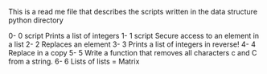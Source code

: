 This is a read me file that describes the scripts written in the data structure python directory

0- 0 script Prints a list of integers
1- 1 script Secure access to an element in a list
2- 2 Replaces an element
3- 3 Prints a list of integers in reverse!
4- 4 Replace in a copy
5- 5 Write a function that removes all characters c and C from a string.
6- 6 Lists of lists = Matrix
